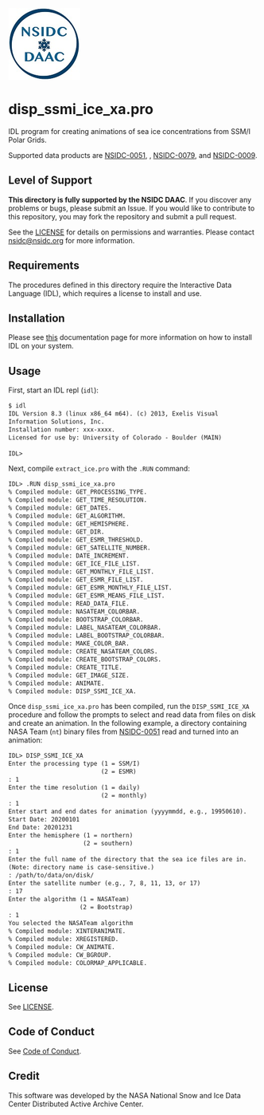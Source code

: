 ![NSIDC logo](../images/NSIDC_DAAC_2018_smv2.jpg)

# disp_ssmi_ice_xa.pro

IDL program for creating animations of sea ice concentrations from SSM/I Polar
Grids.

Supported data products are [NSIDC-0051](https://nsidc.org/data/nsidc-0051), ,
[NSIDC-0079](https://nsidc.org/data/nsidc-0079), and
[NSIDC-0009](https://nsidc.org/data/nsidc-0009).

## Level of Support

<b>This directory is fully supported by the NSIDC DAAC</b>. If you discover any problems or
bugs, please submit an Issue. If you would like to contribute to this
repository, you may fork the repository and submit a pull request.

See the [LICENSE](../LICENSE) for details on permissions and warranties. Please
contact nsidc@nsidc.org for more information.


## Requirements

The procedures defined in this directory require the Interactive Data Language
(IDL), which requires a license to install and use.


## Installation

Please see
[this](https://www.l3harrisgeospatial.com/Support/Self-Help-Tools/Help-Articles/Help-Articles-Detail/ArtMID/10220/ArticleID/23920/Install-and-License-IDL-88)
documentation page for more information on how to install IDL on your system.


## Usage

First, start an IDL repl (`idl`):

```
$ idl
IDL Version 8.3 (linux x86_64 m64). (c) 2013, Exelis Visual Information Solutions, Inc.
Installation number: xxx-xxxx.
Licensed for use by: University of Colorado - Boulder (MAIN)

IDL>
```

Next, compile `extract_ice.pro` with the `.RUN` command:

```
IDL> .RUN disp_ssmi_ice_xa.pro
% Compiled module: GET_PROCESSING_TYPE.
% Compiled module: GET_TIME_RESOLUTION.
% Compiled module: GET_DATES.
% Compiled module: GET_ALGORITHM.
% Compiled module: GET_HEMISPHERE.
% Compiled module: GET_DIR.
% Compiled module: GET_ESMR_THRESHOLD.
% Compiled module: GET_SATELLITE_NUMBER.
% Compiled module: DATE_INCREMENT.
% Compiled module: GET_ICE_FILE_LIST.
% Compiled module: GET_MONTHLY_FILE_LIST.
% Compiled module: GET_ESMR_FILE_LIST.
% Compiled module: GET_ESMR_MONTHLY_FILE_LIST.
% Compiled module: GET_ESMR_MEANS_FILE_LIST.
% Compiled module: READ_DATA_FILE.
% Compiled module: NASATEAM_COLORBAR.
% Compiled module: BOOTSTRAP_COLORBAR.
% Compiled module: LABEL_NASATEAM_COLORBAR.
% Compiled module: LABEL_BOOTSTRAP_COLORBAR.
% Compiled module: MAKE_COLOR_BAR.
% Compiled module: CREATE_NASATEAM_COLORS.
% Compiled module: CREATE_BOOTSTRAP_COLORS.
% Compiled module: CREATE_TITLE.
% Compiled module: GET_IMAGE_SIZE.
% Compiled module: ANIMATE.
% Compiled module: DISP_SSMI_ICE_XA.
```


Once `disp_ssmi_ice_xa.pro` has been compiled, run the `DISP_SSMI_ICE_XA`
procedure and follow the prompts to select and read data from files on disk and
create an animation. In the following example, a directory containing NASA Team
(`nt`) binary files from [NSIDC-0051](https://nsidc.org/data/nsidc-0051) read
and turned into an animation:

```
IDL> DISP_SSMI_ICE_XA
Enter the processing type (1 = SSM/I)
                          (2 = ESMR)
: 1
Enter the time resolution (1 = daily)
                          (2 = monthly)
: 1
Enter start and end dates for animation (yyyymmdd, e.g., 19950610).
Start Date: 20200101
End Date: 20201231
Enter the hemisphere (1 = northern)
                     (2 = southern)
: 1
Enter the full name of the directory that the sea ice files are in.
(Note: directory name is case-sensitive.)
: /path/to/data/on/disk/
Enter the satellite number (e.g., 7, 8, 11, 13, or 17)
: 17
Enter the algorithm (1 = NASATeam)
                    (2 = Bootstrap)
: 1
You selected the NASATeam algorithm
% Compiled module: XINTERANIMATE.
% Compiled module: XREGISTERED.
% Compiled module: CW_ANIMATE.
% Compiled module: CW_BGROUP.
% Compiled module: COLORMAP_APPLICABLE.
```

## License

See [LICENSE](../LICENSE).


## Code of Conduct

See [Code of Conduct](../CODE_OF_CONDUCT.md).


## Credit

This software was developed by the NASA National Snow and Ice Data Center
Distributed Active Archive Center.
